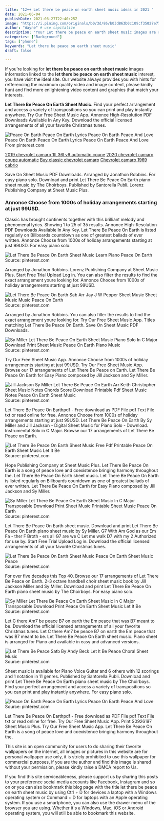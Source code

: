 ```yaml
---
title: "12++ Let there be peace on earth sheet music ideas in 2021 "
date: 2021-06-04
publishDate: 2021-06-27T22:40:25Z
image: "https://i.pinimg.com/originals/b0/3d/86/b03d863b0c109cf35027e7769a6e0195.jpg"
author: "Wayne" # use capitalize
description: "Your Let there be peace on earth sheet music images are ready in this website. Let there be peace on earth sheet music are a topic that is being searched for and liked by netizens now. You can Find and Download the Let there be peace on earth sheet music files here. Get all royalty-free photos and vectors."
categories: ["Background"]
tags: ["phone"]
keywords: "Let there be peace on earth sheet music"
draft: false

---
```


If you're looking for **let there be peace on earth sheet music** images information linked to the **let there be peace on earth sheet music** interest, you have visit the ideal  site.  Our website always  provides you with  hints  for refferencing  the maximum  quality video and image  content, please kindly hunt and find more enlightening video content and graphics  that match your interests.

**Let There Be Peace On Earth Sheet Music**. Find your perfect arrangement and access a variety of transpositions so you can print and play instantly anywhere. Try Our Free Sheet Music App. Annonce High-Resolution PDF Downloads Available In Any Key. Download the official licensed arrangements of all your favorite Christmas tunes.

![Peace On Earth Peace On Earth Lyrics Peace On Earth Peace And Love](https://i.pinimg.com/originals/b0/3d/86/b03d863b0c109cf35027e7769a6e0195.jpg "Peace On Earth Peace On Earth Lyrics Peace On Earth Peace And Love")
Peace On Earth Peace On Earth Lyrics Peace On Earth Peace And Love From pinterest.com

[2019 chevrolet camaro 1lt 36l v6 automatic coupe](/2019-chevrolet-camaro-1lt-36l-v6-automatic-coupe/)
[2020 chevrolet camaro coupe automatic](/2020-chevrolet-camaro-coupe-automatic/)
[Buy classic chevrolet camaro](/buy-classic-chevrolet-camaro/)
[Chevrolet camaro 1969 cabrio](/chevrolet-camaro-1969-cabrio/)

Save On Sheet Music PDF Downloads. Arranged by Jonathon Robbins. For easy piano solo. Download and print Let There Be Peace On Earth piano sheet music by The Choirboys. Published by Santorella Publi. Lorenz Publishing Company at Sheet Music Plus.

### Annonce Choose from 1000s of holiday arrangements starting at just 99USD.

Classic has brought continents together with this brilliant melody and phenomenal lyrics. Showing 1 to 25 of 35 results. Annonce High-Resolution PDF Downloads Available In Any Key. Let There Be Peace On Earth is listed regularly on Billboards countdown as one of greatest ballads of ever written. Annonce Choose from 1000s of holiday arrangements starting at just 99USD. For easy piano solo.


![Let There Be Peace On Earth Sheet Music Learn Piano Peace On Earth](https://i.pinimg.com/originals/5f/f1/89/5ff1894420a28a2153f881f5ac641ccf.png "Let There Be Peace On Earth Sheet Music Learn Piano Peace On Earth")
Source: pinterest.com

Arranged by Jonathon Robbins. Lorenz Publishing Company at Sheet Music Plus. Start Free Trial Upload Log in. You can also filter the results to find the exact arrangement youre looking for. Annonce Choose from 1000s of holiday arrangements starting at just 99USD.

![Let There Be Peace On Earth Sab Arr Jay J W Pepper Sheet Music Sheet Music Music Peace On Earth](https://i.pinimg.com/originals/b1/89/c2/b189c216a260608a1617023e05b7ef9a.png "Let There Be Peace On Earth Sab Arr Jay J W Pepper Sheet Music Sheet Music Music Peace On Earth")
Source: pinterest.com

Arranged by Jonathon Robbins. You can also filter the results to find the exact arrangement youre looking for. Try Our Free Sheet Music App. Titles matching Let There Be Peace On Earth. Save On Sheet Music PDF Downloads.

![Sy Miller Let There Be Peace On Earth Sheet Music Piano Solo In C Major Download Print Sheet Music Peace On Earth Piano Music](https://i.pinimg.com/originals/d4/a7/ff/d4a7ff5338b88d2061208a02052dae83.gif "Sy Miller Let There Be Peace On Earth Sheet Music Piano Solo In C Major Download Print Sheet Music Peace On Earth Piano Music")
Source: pinterest.com

Try Our Free Sheet Music App. Annonce Choose from 1000s of holiday arrangements starting at just 99USD. Try Our Free Sheet Music App. Browse our 17 arrangements of Let There Be Peace on Earth. Let There Be Peace On Earth for Easy Piano composed by Jill Jackson and Sy Miller.

![Jill Jackson Sy Miller Let There Be Peace On Earth Arr Keith Christopher Sheet Music Notes Chords Score Download Printable Pdf Sheet Music Notes Peace On Earth Sheet Music](https://i.pinimg.com/originals/c0/ea/91/c0ea91fbcc3fc64553db9f39bad9e94c.png "Jill Jackson Sy Miller Let There Be Peace On Earth Arr Keith Christopher Sheet Music Notes Chords Score Download Printable Pdf Sheet Music Notes Peace On Earth Sheet Music")
Source: pinterest.com

Let There Be Peace On Earthpdf - Free download as PDF File pdf Text File txt or read online for free. Annonce Choose from 1000s of holiday arrangements starting at just 99USD. Let There Be Peace On Earth By Sy Miller and Jill Jackson - Digital Sheet Music for Piano Solo - Download. Instrumental Solo in C Major. Browse our 17 arrangements of Let There Be Peace on Earth.

![Let There Be Peace On Earth Sheet Music Free Pdf Printable Peace On Earth Sheet Music Let It Be](https://i.pinimg.com/474x/af/49/fe/af49fe7a701e4797a7a7237bb49e7630.jpg "Let There Be Peace On Earth Sheet Music Free Pdf Printable Peace On Earth Sheet Music Let It Be")
Source: pinterest.com

Hope Publishing Company at Sheet Music Plus. Let There Be Peace On Earth is a song of peace love and coexistence bringing harmony throughout the. Let There Be Peace On Earth sheet music. Let There Be Peace On Earth is listed regularly on Billboards countdown as one of greatest ballads of ever written. Let There Be Peace On Earth for Easy Piano composed by Jill Jackson and Sy Miller.

![Sy Miller Let There Be Peace On Earth Sheet Music In C Major Transposable Download Print Sheet Music Printable Sheet Music Peace On Earth](https://i.pinimg.com/originals/6b/ab/e2/6babe2ac85ba11542163bb193b38160b.gif "Sy Miller Let There Be Peace On Earth Sheet Music In C Major Transposable Download Print Sheet Music Printable Sheet Music Peace On Earth")
Source: pinterest.com

Let There Be Peace On Earth sheet music. Download and print Let There Be Peace On Earth piano sheet music by Sy Miller. G7 With Am God as our Em Fa - ther F Broth - ers all G7 are we C Let me walk D7 with my 2 Authorized for use by. Start Free Trial Upload Log in. Download the official licensed arrangements of all your favorite Christmas tunes.

![Let There Be Peace On Earth Sheet Music Peace On Earth Sheet Music Peace](https://i.pinimg.com/originals/1f/41/ef/1f41efd7505b2c011e8496d5edaa19c1.jpg "Let There Be Peace On Earth Sheet Music Peace On Earth Sheet Music Peace")
Source: pinterest.com

For over five decades this Top 40. Browse our 17 arrangements of Let There Be Peace on Earth. 2-3 octave handbell choir sheet music book by Jill Jackson Miller and Sy Miller. Download and print Let There Be Peace On Earth piano sheet music by The Choirboys. For easy piano solo.

![Sy Miller Let There Be Peace On Earth Sheet Music In C Major Transposable Download Print Peace On Earth Sheet Music Let It Be](https://i.pinimg.com/originals/c8/32/57/c832579fa8e24a93f742b866534f59f7.gif "Sy Miller Let There Be Peace On Earth Sheet Music In C Major Transposable Download Print Peace On Earth Sheet Music Let It Be")
Source: pinterest.com

Let C there Am7 be peace B7 on earth the Em peace that was B7 meant to be. Download the official licensed arrangements of all your favorite Christmas tunes. Let C there Am7 be peace B7 on earth the Em peace that was B7 meant to be. Let There Be Peace On Earth sheet music. Piano sheet is arranged for Piano and available in easy and advanced versions.

![Let There Be Peace Satb By Andy Beck Let It Be Peace Choral Sheet Music](https://i.pinimg.com/originals/19/86/50/198650eaf8f6cada2e97ab5a2d9c424c.png "Let There Be Peace Satb By Andy Beck Let It Be Peace Choral Sheet Music")
Source: pinterest.com

Sheet music is available for Piano Voice Guitar and 6 others with 12 scorings and 1 notation in 11 genres. Published by Santorella Publi. Download and print Let There Be Peace On Earth piano sheet music by The Choirboys. Find your perfect arrangement and access a variety of transpositions so you can print and play instantly anywhere. For easy piano solo.

![Peace On Earth Peace On Earth Lyrics Peace On Earth Peace And Love](https://i.pinimg.com/originals/b0/3d/86/b03d863b0c109cf35027e7769a6e0195.jpg "Peace On Earth Peace On Earth Lyrics Peace On Earth Peace And Love")
Source: pinterest.com

Let There Be Peace On Earthpdf - Free download as PDF File pdf Text File txt or read online for free. Try Our Free Sheet Music App. Print S0926197 Sheet Music Plus. Try Our Free Sheet Music App. Let There Be Peace On Earth is a song of peace love and coexistence bringing harmony throughout the.

This site is an open community for users to do sharing their favorite wallpapers on the internet, all images or pictures in this website are for personal wallpaper use only, it is stricly prohibited to use this wallpaper for commercial purposes, if you are the author and find this image is shared without your permission, please kindly raise a DMCA report to Us.

If you find this site serviceableness, please support us by sharing this posts to your preference social media accounts like Facebook, Instagram and so on or you can also bookmark this blog page with the title let there be peace on earth sheet music by using Ctrl + D for devices a laptop with a Windows operating system or Command + D for laptops with an Apple operating system. If you use a smartphone, you can also use the drawer menu of the browser you are using. Whether it's a Windows, Mac, iOS or Android operating system, you will still be able to bookmark this website.
